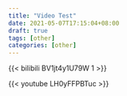 ```yaml
---
title: "Video Test"
date: 2021-05-07T17:15:04+08:00
draft: true
tags: [other]
categories: [other]
---
```


{{< bilibili BV1jt4y1U79W 1 >}}

{{< youtube LH0yFFPBTuc >}}

